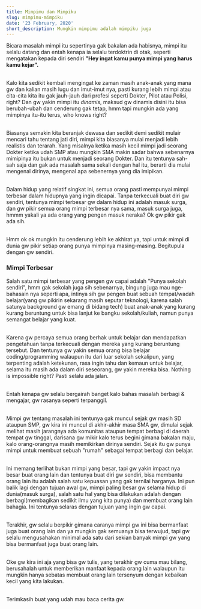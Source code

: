 ```yaml
---
title: Mimpimu dan Mimpiku
slug: mimpimu-mimpiku
date: '23 February, 2020'
short_description: Mungkin mimpimu adalah mimpiku juga
---
```


Bicara masalah mimpi itu sepertinya gak bakalan ada habisnya, mimpi itu selalu datang dan entah kenapa ia selalu terdoktrin di otak, seperti mengatakan kepada diri sendiri **"Hey ingat kamu punya mimpi yang harus kamu kejar".**
<br/><br/>

Kalo kita sedikit kembali mengingat ke zaman masih anak-anak yang mana gw dan kalian masih lugu dan imut-imut nya, pasti kurang lebih mimpi atau cita-cita kita itu gak jauh-jauh dari profesi seperti Dokter, Pilot atau Polisi, right? Dan gw yakin mimpi itu _dinamis_, maksud gw dinamis disini itu bisa berubah-ubah dan cenderung gak tetap, hmm tapi mungkin ada yang mimpinya itu-itu terus, who knows right?
<br/> <br/>

Biasanya semakin kita beranjak dewasa dan sedikit demi sedikit mulair mencari tahu tentang jati diri, mimpi kita biasanya mulai menjadi lebih realistis dan terarah. Yang misalnya ketika masih kecil mimpi jadi seorang Dokter ketika udah SMP atau mungkin SMA makin sadar bahwa sebenarnya mimipinya itu bukan untuk menjadi seorang Dokter. Dan itu tentunya sah-sah saja dan gak ada masalah sama sekali dengan hal itu, berarti dia mulai mengenal dirinya, mengenal apa sebenernya yang dia imipikan.
<br/> </br>

Dalam hidup yang relatif singkat ini, semua orang pasti mempunyai mimpi terbesar dalam hidupnya yang ingin dicapai. Tanpa terkecuali buat diri gw sendiri, tentunya mimpi terbesar gw dalam hidup ini adalah masuk surga, dan gw pikir semua orang mimpi terbesar nya sama, masuk surga juga, hmmm yakali ya ada orang yang pengen masuk neraka? Ok gw pikir gak ada sih.
<br/><br/>

Hmm ok ok mungkin itu cenderung lebih ke akhirat ya, tapi untuk mimpi di dunia gw pikir setiap orang punya mimpinya masing-masing. Begitupula dengan gw sendiri.

### Mimpi Terbesar

Salah satu mimpi terbesar yang pengen gw capai adalah "Punya sekolah sendiri", hmm gak sekolah juga sih sebenarnya, bingung juga mau nge-bahasain nya seperti apa, intinya sih gw pengen buat sebuah tempat/wadah belajar(yang gw pikirin sekarang masih seputar teknologi, karena salah satunya background gw emang di bidang tech) buat anak-anak yang kurang kurang beruntung untuk bisa lanjut ke bangku sekolah/kuliah, namun punya semangat belajar yang kuat.
<br/><br/>

Karena gw percaya semua orang berhak untuk belajar dan mendapatkan pengetahuan tanpa terkecuali dengan mereka yang kurang beruntung tersebut. Dan tentunya gw yakin semua orang bisa belajar coding/programming walaupun itu dari luar sekolah sekalipun, yang terpenting adalah ketekunan, rasa ingin tahu dan kemaun untuk belajar, selama itu masih ada dalam diri seseorang, gw yakin mereka bisa. Nothing is impossible right? Pasti selalu ada jalan.
</br></br>

Entah kenapa gw selalu bergairah banget kalo bahas masalah berbagi & mengajar, gw rasanya seperti terpanggil.
<br/> <br/>

Mimpi gw tentang masalah ini tentunya gak muncul sejak gw masih SD ataupun SMP, gw kira ini muncul di akhir-akhir masa SMA gw, dimulai sejak melihat masih jarangnya ada komunitas ataupun tempat berbagi di daerah tempat gw tinggal, darisana gw mikir kalo terus begini gimana bakalan maju, kalo orang-orangnya masih memikirkan dirinya sendiri. Sejak itu gw punya mimpi untuk membuat sebuah "rumah" sebagai tempat berbagi dan belajar.
<br/><br/>

Ini memang terlihat bukan mimpi yang besar, tapi gw yakin impact nya besar buat orang lain dan tentunya buat diri gw sendiri, bisa membantu orang lain itu adalah salah satu kepuasan yang gak ternilai harganya. Ini pun balik lagi dengan tujuan awal gw, mimpi paling besar gw selama hidup di dunia(masuk surga), salah satu hal yang bisa dilakukan adalah dengan berbagi(membagikan sedikit ilmu yang kita punya) dan membuat orang lain bahagia. Ini tentunya selaras dengan tujuan yang ingin gw capai.
<br/> <br/>

Terakhir, gw selalu berpikir gimana caranya mimpi gw ini bisa bermanfaat juga buat orang lain dan ya mungkin gak semuanya bisa terwujud, tapi gw selalu mengusahakan minimal ada satu dari sekian banyak mimpi gw yang bisa bermanfaat juga buat orang lain.
<br/> <br/>

Oke gw kira ini aja yang bisa gw tulis, yang terakhir gw cuma mau bilang, berusahalah untuk memberikan manfaat kepada orang lain walaupun itu mungkin hanya sebatas membuat orang lain tersenyum dengan kebaikan kecil yang kita lakukan.
<br/> <br/>

Terimkasih buat yang udah mau baca cerita gw.
